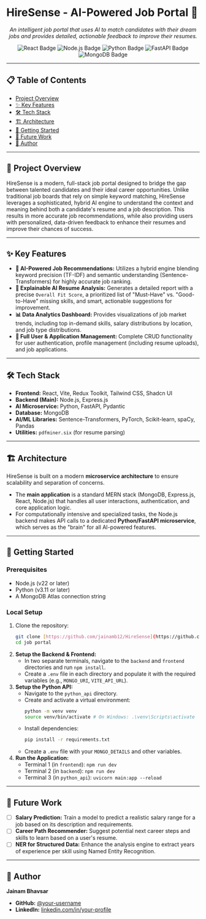 # HireSense - AI-Powered Job Portal 🚀

<p align="center">
  <i>An intelligent job portal that uses AI to match candidates with their dream jobs and provides detailed, actionable feedback to improve their resumes.</i>
</p>

<p align="center">
  <img src="https://img.shields.io/badge/React-20232A?style=for-the-badge&logo=react&logoColor=61DAFB" alt="React Badge"/>
  <img src="https://img.shields.io/badge/Node.js-339933?style=for-the-badge&logo=nodedotjs&logoColor=white" alt="Node.js Badge"/>
  <img src="https://img.shields.io/badge/Python-3776AB?style=for-the-badge&logo=python&logoColor=white" alt="Python Badge"/>
  <img src="https://img.shields.io/badge/FastAPI-005571?style=for-the-badge&logo=fastapi&logoColor=white" alt="FastAPI Badge"/>
  <img src="https://img.shields.io/badge/MongoDB-4EA94B?style=for-the-badge&logo=mongodb&logoColor=white" alt="MongoDB Badge"/>
</p>

---

## 📋 Table of Contents
- [Project Overview](#-project-overview)
- [✨ Key Features](#-key-features)
- [🛠️ Tech Stack](#️-tech-stack)
- [🏗️ Architecture](#️-architecture)
- [🚀 Getting Started](#-getting-started)
- [🔮 Future Work](#-future-work)
- [👤 Author](#-author)

---

## 📖 Project Overview

HireSense is a modern, full-stack job portal designed to bridge the gap between talented candidates and their ideal career opportunities. Unlike traditional job boards that rely on simple keyword matching, HireSense leverages a sophisticated, hybrid AI engine to understand the context and meaning behind both a candidate's resume and a job description. This results in more accurate job recommendations, while also providing users with personalized, data-driven feedback to enhance their resumes and improve their chances of success.

---

## ✨ Key Features

-   **🧠 AI-Powered Job Recommendations:** Utilizes a hybrid engine blending keyword precision (TF-IDF) and semantic understanding (Sentence-Transformers) for highly accurate job ranking.
-   **📄 Explainable AI Resume Analysis:** Generates a detailed report with a precise `Overall Fit Score`, a prioritized list of "Must-Have" vs. "Good-to-Have" missing skills, and smart, actionable suggestions for improvement.
-   **📊 Data Analytics Dashboard:** Provides visualizations of job market trends, including top in-demand skills, salary distributions by location, and job type distributions.
-   **👤 Full User & Application Management:** Complete CRUD functionality for user authentication, profile management (including resume uploads), and job applications.

---

## 🛠️ Tech Stack

-   **Frontend:** React, Vite, Redux Toolkit, Tailwind CSS, Shadcn UI
-   **Backend (Main):** Node.js, Express.js
-   **AI Microservice:** Python, FastAPI, Pydantic
-   **Database:** MongoDB
-   **AI/ML Libraries:** Sentence-Transformers, PyTorch, Scikit-learn, spaCy, Pandas
-   **Utilities:** `pdfminer.six` (for resume parsing)

---

## 🏗️ Architecture

HireSense is built on a modern **microservice architecture** to ensure scalability and separation of concerns.



-   The **main application** is a standard MERN stack (MongoDB, Express.js, React, Node.js) that handles all user interactions, authentication, and core application logic.
-   For computationally intensive and specialized tasks, the Node.js backend makes API calls to a dedicated **Python/FastAPI microservice**, which serves as the "brain" for all AI-powered features.

---

## 🚀 Getting Started

### Prerequisites
-   Node.js (v22 or later)
-   Python (v3.11 or later)
-   A MongoDB Atlas connection string

### Local Setup
1.  Clone the repository:
    ```bash
    git clone [https://github.com/jainamb12/HireSense](https://github.com/jainamb12/HireSense)
    cd job portal
    ```
2.  **Setup the Backend & Frontend:**
    * In two separate terminals, navigate to the `backend` and `frontend` directories and run `npm install`.
    * Create a `.env` file in each directory and populate it with the required variables (e.g., `MONGO_URI`, `VITE_API_URL`).
3.  **Setup the Python API:**
    * Navigate to the `python_api` directory.
    * Create and activate a virtual environment:
        ```bash
        python -m venv venv
        source venv/bin/activate # On Windows: .\venv\Scripts\activate
        ```
    * Install dependencies:
        ```bash
        pip install -r requirements.txt
        ```
    * Create a `.env` file with your `MONGO_DETAILS` and other variables.
4.  **Run the Application:**
    * Terminal 1 (in `frontend`): `npm run dev`
    * Terminal 2 (in `backend`): `npm run dev`
    * Terminal 3 (in `python_api`): `uvicorn main:app --reload`

---

## 🔮 Future Work

-   [ ] **Salary Prediction:** Train a model to predict a realistic salary range for a job based on its description and requirements.
-   [ ] **Career Path Recommender:** Suggest potential next career steps and skills to learn based on a user's resume.
-   [ ] **NER for Structured Data:** Enhance the analysis engine to extract years of experience per skill using Named Entity Recognition.

---

## 👤 Author

**Jainam Bhavsar**
-   **GitHub:** [@your-username](https://github.com/jainamb12)
-   **LinkedIn:** [linkedin.com/in/your-profile](https://linkedin.com/in/jainam-bhavsar-lj)